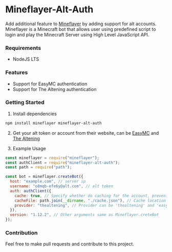# Mineflayer-Alt-Auth
Add additional feature to [Mineflayer](https://www.npmjs.com/package/mineflayer) by adding support for alt accounts. Mineflayer is a Minecraft bot that allows user using predefined script to login and play the Minecraft Server using High Level JavaScript API.

### Requirements
- NodeJS LTS

### Features
- Support for EasyMC authentication
- Support for The Altening authentication

### Getting Started
1. Install dependencies
```bash
npm install mineflayer mineflayer-alt-auth
```

2. Get your alt token or account from their website, can be [EasyMC](https://easymc.io/) and [The Altening](https://thealtening.com/)

3. Example Usage
```js
const mineflayer = require("mineflayer");
const authClient = require("mineflayer-alt-auth");
const path = require("path");

const bot = mineflayer.createBot({
  host: "example.com", // server ip
  username: "o8mqb-efe6y@alt.com", // alt token
  auth: authClient({
    cache: true, // Specify whether do caching for the account, prevent everytime login needs renewal.
    cacheFile: path.join(__dirname, "./cache.json"), // Cache location
    provider: "thealtening", // Provider can be 'thealtening' and 'easymc'
  }),
  version: "1.12.2", // Other arguments same as Mineflayer.creteBot
});

```

### Contribution
Feel free to make pull requests and contribute to this project.